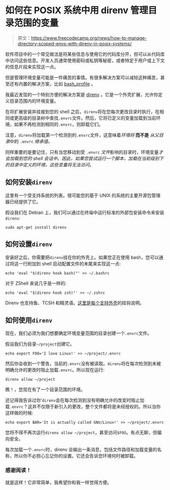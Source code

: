 # 如何在 POSIX 系统中用 direnv 管理目录范围的变量

> 原文：<https://www.freecodecamp.org/news/how-to-manage-directory-scoped-envs-with-direnv-in-posix-systems/>

软件项目中的一个常见做法是将某些信息与使用它的代码库分开，但可以从代码库中访问这些信息。开发人员通常使用密码或私钥等秘密，或者特定于用户或上下文的信息片段来实现这一点。

但是管理环境变量可能是一件痛苦的事情。有很多解决方案可以减轻这种痛苦，甚至还有内置的解决方案，比如 [bash_profile](https://www.baeldung.com/linux/bashrc-vs-bash-profile-vs-profile) 。

我最近发现的一个特别方便的解决方案是 [direnv](https://github.com/direnv/direnv) 。它是一个外壳扩展，允许你定义目录范围内的环境变量。

在将扩展安装并挂接到您的 shell 之后，`direnv`将在您每次更改目录时执行，在相同或更高级的目录树中查找`.envrc`文件。然后，它将已定义的变量加载到当前环境，如果不再检测到相同的`.envrc`，则卸载它们。

注意，`direnv`将加载第一个检测到的`.envrc`文件，这意味着*环境将* **而不是** *从父目录*中的 `.envrc` *继承值。*

同样重要的是要记住，只有当您移动到受 `.envrc` *文件*影响的目录时，环境变量*才会加载到您的 shell 会话中。因此，如果您尝试运行一个脚本，加载在当前级别下的目录中定义的环境，这些变量将无法访问。*

## 如何安装`direnv`

这里有一个受支持系统的列表。很可能您的基于 UNIX 的系统的主要开源包管理器已经提供了它。

假设我们在 Debian 上，我们可以通过在终端中运行标准的外部包安装命令来安装`direnv`:

```
sudo apt-get install direnv 
```

## 如何设置`direnv`

安装好之后，你需要把`direnv`挂在你的外壳上。如果您正在使用 bash，您可以通过将这一行附加到 shell 启动配置文件的末尾来实现这一点:

```
echo 'eval "$(direnv hook bash)"' >> ~/.bashrc 
```

对于 ZShell 来说几乎是一样的:

```
echo 'eval "$(direnv hook zsh)"' >> ~/.zshrc 
```

Direnv 也支持鱼、TCSH 和精灵语。[这里是每个支持外壳](https://direnv.net/docs/hook.html)的挂钩说明。

## 如何使用`direnv`

现在，我们必须为我们想要确定环境变量范围的目录创建一个`.envrc`文件。

假设我们为目录`~/project`创建它。

```
echo export FOO='I love Linux!' >> ~/project/.envrc 
```

然后你会收到一个警告，当前的`.envrc`没有被读取。`direnv`将在每次检测到未被明确允许的更改时阻止加载`.envrc`。所以现在运行:

```
direnv allow ~/project 
```

瞧！，您现在有了一个目录范围的环境。

还记得我告诉过你'`direnv`会在每次检测到没有明确允许的改变时阻止加载`.envrc`？这并不仅限于新引入的更改，整个文件都将是未经授权的。所以当你这样做的时候:

```
echo export BAR='It is actually called GNU/Linux!' >> ~/project/.envrc 
```

您将不得不再次运行`direnv allow ~/project`，甚至访问`$FOO`。有点无聊，但偏向安全。

每次加载一个`.envrc`时，direnv 会输出一条消息，包括文件路径和加载变量的名称，所以你不必担心忘记你的设置。它还会告诉您环境何时被卸载。

### 感谢阅读！

就是这样！它非常简单，我希望你和我一样觉得方便。